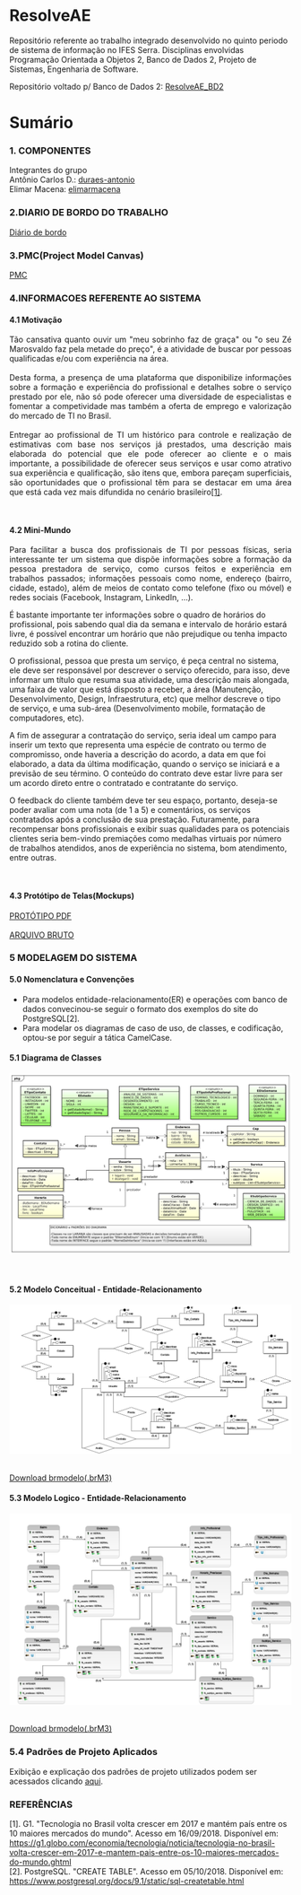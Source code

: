 # ResolveAE<br>

Repositório referente ao trabalho integrado desenvolvido no quinto periodo de sistema de informação no IFES Serra. Disciplinas envolvidas Programação Orientada a Objetos 2, Banco de Dados 2, Projeto de Sistemas, Engenharia de Software.

Repositório voltado p/ Banco de Dados 2: [ResolveAE_BD2](https://github.com/duraes-antonio/resolveae_bd2)<br>

# Sumário<br>

### 1. COMPONENTES<br>
Integrantes do grupo<br>
Antônio Carlos D.:  [duraes-antonio](https://github.com/duraes-antonio)<br>
Elimar Macena:      [elimarmacena](https://github.com/elimarmacena)<br>

### 2.DIARIO DE BORDO DO TRABALHO <br>
<a href="https://docs.google.com/document/d/1IdetJXo8JxywMN9Et_-meReJdg83JbfsaWmf0YkEg0g/edit?usp=sharing">Diário de bordo</a>

### 3.PMC(Project Model Canvas) <br>
<a href="https://docs.google.com/spreadsheets/d/1B-QtfgM4DjDoLwGBw3BMwjk412ga9ftL_5a3BK7fzBo/edit?usp=sharing">PMC</a>


### 4.INFORMACOES REFERENTE AO SISTEMA<br>

#### 4.1 Motivação<br>

<p align="justify">
    Tão cansativa quanto ouvir um "meu sobrinho faz de graça" ou "o seu Zé Marosvaldo faz pela metade do preço", é a atividade de buscar por pessoas qualificadas e/ou com experiência na área.<br><br>
    Desta forma, a presença de uma plataforma que disponibilize informações sobre a formação e experiência do profissional e detalhes sobre o serviço prestado por ele, não só pode oferecer uma diversidade de especialistas e fomentar a competividade mas também a oferta de emprego e valorização do mercado de TI no Brasil.<br><br>
    Entregar ao profissional de TI um histórico para controle e realização de estimativas com base nos serviços já prestados, uma descrição mais elaborada do potencial que ele pode oferecer ao cliente e o mais importante, a possibilidade de oferecer seus serviços e usar como atrativo sua experiência e qualificação, são itens que, embora pareçam superficiais, são oportunidades que o profissional têm para se destacar em uma área que está cada vez mais difundida no cenário brasileiro<a href=https://g1.globo.com/economia/tecnologia/noticia/tecnologia-no-brasil-volta-crescer-em-2017-e-mantem-pais-entre-os-10-maiores-mercados-do-mundo.ghtml>[1]</a>.
</p><br>

#### 4.2 Mini-Mundo<br>

<p align="justify">
Para facilitar a busca dos profissionais de TI por pessoas físicas, seria interessante ter um sistema que dispõe informações sobre a formação da pessoa prestadora de serviço, como cursos feitos e experiência em trabalhos passados; informações pessoais como nome, endereço (bairro, cidade, estado), além de meios de contato como telefone (fixo ou móvel) e redes sociais (Facebook, Instagram, LinkedIn, …).<br>
    
É bastante importante ter informações sobre o quadro de horários do profissional, pois sabendo qual dia da semana e intervalo de horário estará livre, é possível encontrar um horário que não prejudique ou tenha impacto reduzido sob a rotina do cliente.<br>

O profissional, pessoa que presta um serviço, é peça central no sistema, ele deve ser responsável por descrever o serviço oferecido, para isso, deve informar um título que resuma sua atividade, uma descrição mais alongada, uma faixa de valor que está disposto a receber, a área (Manutenção, Desenvolvimento, Design, Infraestrutura, etc) que melhor descreve o tipo de serviço, e uma sub-área (Desenvolvimento mobile, formatação de computadores, etc).<br>

A fim de assegurar a contratação do serviço, seria ideal um campo para inserir um texto que representa uma espécie de contrato ou termo de compromisso, onde haveria a descrição do acordo, a data em que foi elaborado, a data da última modificação, quando o serviço se iniciará e a previsão de seu término. O conteúdo do contrato deve estar livre para ser um acordo direto entre o contratado e contratante do serviço.<br>

O feedback do cliente também deve ter seu espaço, portanto, deseja-se poder avaliar com uma nota (de 1 a 5) e comentários, os serviços contratados após a conclusão de sua prestação. Futuramente, para recompensar bons profissionais e exibir suas qualidades para os potenciais clientes seria bem-vindo premiações como medalhas virtuais por número de trabalhos atendidos, anos de experiência no sistema, bom atendimento, entre outras.
</p><br>

#### 4.3 Protótipo de Telas(Mockups) <br>
[PROTÓTIPO PDF](https://github.com/duraes-antonio/ResolveAE/blob/master/Documentacao/Mockups/resolveAE.pdf)<br><br>
[ARQUIVO BRUTO](https://github.com/duraes-antonio/ResolveAE/blob/master/Documentacao/Mockups/resolveAE.bmpr)<br>

### 5 MODELAGEM DO SISTEMA<br>

#### 5.0 Nomenclatura e Convenções<br>

* Para modelos entidade-relacionamento(ER) e operações com banco de dados convecinou-se seguir o formato dos exemplos do site do PostgreSQL[2].<br>
* Para modelar os diagramas de caso de uso, de classes, e codificação, optou-se por seguir a tática CamelCase.<br>

#### 5.1 Diagrama de Classes<br>

<p align="center"><img src="https://github.com/duraes-antonio/ResolveAE/blob/master/Documentacao/Diagramas/Imagens/diag_classe.svg"></p><br>

#### 5.2 Modelo Conceitual - Entidade-Relacionamento<br>

<p align="center">
    <img src="https://github.com/duraes-antonio/ResolveAE/blob/master/Documentacao/Diagramas/Imagens/modelo_er_conceitual.png"></p><br>
    <a href="https://github.com/duraes-antonio/ResolveAE/blob/master/Documentacao/Diagramas/Arquivos/modelo_er_conceitual.brM3">Download brmodelo(.brM3)</a><br>

#### 5.3 Modelo Logico - Entidade-Relacionamento<br>

<p align="center">
    <img src="https://github.com/duraes-antonio/ResolveAE/blob/master/Documentacao/Diagramas/Imagens/modelo_er_logico.png"></p><br>
    <a href="https://github.com/duraes-antonio/ResolveAE/blob/master/Documentacao/Diagramas/Arquivos/modelo_er_logico.brM3">Download brmodelo(.brM3)</a><br>

### 5.4 Padrões de Projeto Aplicados<br>
Exibição e explicação dos padrões de projeto utilizados podem ser acessados clicando [aqui](https://docs.google.com/presentation/d/1krAiRMQfGEQmZai_m4LEOqmLGbQGTpEczI7saDPJr1Q/edit?usp=sharing).<br>

### REFERÊNCIAS
[1]. G1. "Tecnologia no Brasil volta crescer em 2017 e mantém país entre os 10 maiores mercados do mundo". Acesso em 16/09/2018. Disponível em: https://g1.globo.com/economia/tecnologia/noticia/tecnologia-no-brasil-volta-crescer-em-2017-e-mantem-pais-entre-os-10-maiores-mercados-do-mundo.ghtml<br>
[2]. PostgreSQL. "CREATE TABLE". Acesso em 05/10/2018. Disponível em: https://www.postgresql.org/docs/9.1/static/sql-createtable.html

